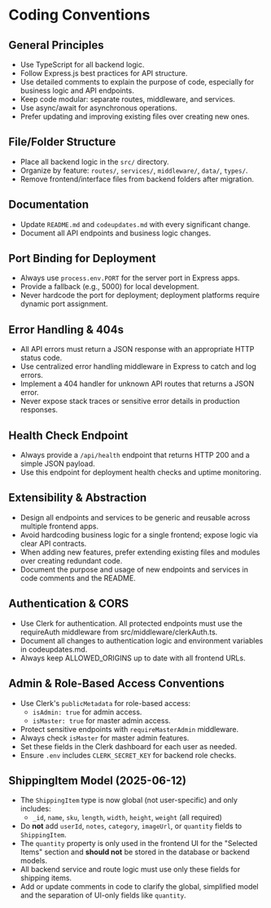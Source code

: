 # Coding Conventions

## General Principles

- Use TypeScript for all backend logic.
- Follow Express.js best practices for API structure.
- Use detailed comments to explain the purpose of code, especially for business logic and API endpoints.
- Keep code modular: separate routes, middleware, and services.
- Use async/await for asynchronous operations.
- Prefer updating and improving existing files over creating new ones.

## File/Folder Structure

- Place all backend logic in the `src/` directory.
- Organize by feature: `routes/`, `services/`, `middleware/`, `data/`, `types/`.
- Remove frontend/interface files from backend folders after migration.

## Documentation

- Update `README.md` and `codeupdates.md` with every significant change.
- Document all API endpoints and business logic changes.

## Port Binding for Deployment

- Always use `process.env.PORT` for the server port in Express apps.
- Provide a fallback (e.g., 5000) for local development.
- Never hardcode the port for deployment; deployment platforms require dynamic port assignment.

## Error Handling & 404s

- All API errors must return a JSON response with an appropriate HTTP status code.
- Use centralized error handling middleware in Express to catch and log errors.
- Implement a 404 handler for unknown API routes that returns a JSON error.
- Never expose stack traces or sensitive error details in production responses.

## Health Check Endpoint

- Always provide a `/api/health` endpoint that returns HTTP 200 and a simple JSON payload.
- Use this endpoint for deployment health checks and uptime monitoring.

## Extensibility & Abstraction

- Design all endpoints and services to be generic and reusable across multiple frontend apps.
- Avoid hardcoding business logic for a single frontend; expose logic via clear API contracts.
- When adding new features, prefer extending existing files and modules over creating redundant code.
- Document the purpose and usage of new endpoints and services in code comments and the README.

## Authentication & CORS

- Use Clerk for authentication. All protected endpoints must use the requireAuth middleware from src/middleware/clerkAuth.ts.
- Document all changes to authentication logic and environment variables in codeupdates.md.
- Always keep ALLOWED_ORIGINS up to date with all frontend URLs.

## Admin & Role-Based Access Conventions

- Use Clerk's `publicMetadata` for role-based access:
  - `isAdmin: true` for admin access.
  - `isMaster: true` for master admin access.
- Protect sensitive endpoints with `requireMasterAdmin` middleware.
- Always check `isMaster` for master admin features.
- Set these fields in the Clerk dashboard for each user as needed.
- Ensure `.env` includes `CLERK_SECRET_KEY` for backend role checks.

## ShippingItem Model (2025-06-12)

- The `ShippingItem` type is now global (not user-specific) and only includes:
  - `_id`, `name`, `sku`, `length`, `width`, `height`, `weight` (all required)
- Do **not** add `userId`, `notes`, `category`, `imageUrl`, or `quantity` fields to `ShippingItem`.
- The `quantity` property is only used in the frontend UI for the "Selected Items" section and **should not** be stored in the database or backend models.
- All backend service and route logic must use only these fields for shipping items.
- Add or update comments in code to clarify the global, simplified model and the separation of UI-only fields like `quantity`.

